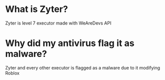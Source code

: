 # What is Zyter?
Zyter is level 7 executor made with WeAreDevs API
# Why did my antivirus flag it as malware?
Zyter and every other executor is flagged as a malware due to it modifying Roblox
